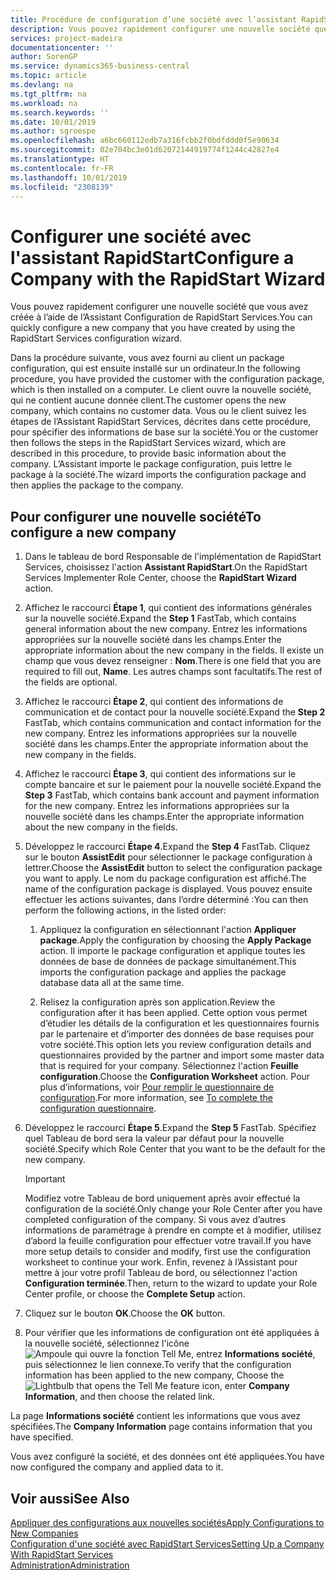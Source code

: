 ```yaml
---
title: Procédure de configuration d’une société avec l’assistant RapidStart | Microsoft Docs
description: Vous pouvez rapidement configurer une nouvelle société que vous avez créée à l’aide de l’Assistant Configuration de RapidStart Services.
services: project-madeira
documentationcenter: ''
author: SorenGP
ms.service: dynamics365-business-central
ms.topic: article
ms.devlang: na
ms.tgt_pltfrm: na
ms.workload: na
ms.search.keywords: ''
ms.date: 10/01/2019
ms.author: sgroespe
ms.openlocfilehash: a6bc660112edb7a316fcbb2f0bdfddd0f5e90634
ms.sourcegitcommit: 02e704bc3e01d62072144919774f1244c42827e4
ms.translationtype: HT
ms.contentlocale: fr-FR
ms.lasthandoff: 10/01/2019
ms.locfileid: "2308139"
---
```

# <a name="configure-a-company-with-the-rapidstart-wizard"></a><span data-ttu-id="bca63-103">Configurer une société avec l'assistant RapidStart</span><span class="sxs-lookup"><span data-stu-id="bca63-103">Configure a Company with the RapidStart Wizard</span></span>
<span data-ttu-id="bca63-104">Vous pouvez rapidement configurer une nouvelle société que vous avez créée à l’aide de l’Assistant Configuration de RapidStart Services.</span><span class="sxs-lookup"><span data-stu-id="bca63-104">You can quickly configure a new company that you have created by using the RapidStart Services configuration wizard.</span></span>

<span data-ttu-id="bca63-105">Dans la procédure suivante, vous avez fourni au client un package configuration, qui est ensuite installé sur un ordinateur.</span><span class="sxs-lookup"><span data-stu-id="bca63-105">In the following procedure, you have provided the customer with the configuration package, which is then installed on a computer.</span></span> <span data-ttu-id="bca63-106">Le client ouvre la nouvelle société, qui ne contient aucune donnée client.</span><span class="sxs-lookup"><span data-stu-id="bca63-106">The customer opens the new company, which contains no customer data.</span></span> <span data-ttu-id="bca63-107">Vous ou le client suivez les étapes de l’Assistant RapidStart Services, décrites dans cette procédure, pour spécifier des informations de base sur la société.</span><span class="sxs-lookup"><span data-stu-id="bca63-107">You or the customer then follows the steps in the RapidStart Services wizard, which are described in this procedure, to provide basic information about the company.</span></span> <span data-ttu-id="bca63-108">L’Assistant importe le package configuration, puis lettre le package à la société.</span><span class="sxs-lookup"><span data-stu-id="bca63-108">The wizard imports the configuration package and then applies the package to the company.</span></span>  

## <a name="to-configure-a-new-company"></a><span data-ttu-id="bca63-109">Pour configurer une nouvelle société</span><span class="sxs-lookup"><span data-stu-id="bca63-109">To configure a new company</span></span>  
1. <span data-ttu-id="bca63-110">Dans le tableau de bord Responsable de l'implémentation de RapidStart Services, choisissez l'action **Assistant RapidStart**.</span><span class="sxs-lookup"><span data-stu-id="bca63-110">On the RapidStart Services Implementer Role Center, choose the **RapidStart Wizard** action.</span></span>  
2. <span data-ttu-id="bca63-111">Affichez le raccourci **Étape 1**, qui contient des informations générales sur la nouvelle société.</span><span class="sxs-lookup"><span data-stu-id="bca63-111">Expand the **Step 1** FastTab, which contains general information about the new company.</span></span> <span data-ttu-id="bca63-112">Entrez les informations appropriées sur la nouvelle société dans les champs.</span><span class="sxs-lookup"><span data-stu-id="bca63-112">Enter the appropriate information about the new company in the fields.</span></span> <span data-ttu-id="bca63-113">Il existe un champ que vous devez renseigner : **Nom**.</span><span class="sxs-lookup"><span data-stu-id="bca63-113">There is one field that you are required to fill out, **Name**.</span></span> <span data-ttu-id="bca63-114">Les autres champs sont facultatifs.</span><span class="sxs-lookup"><span data-stu-id="bca63-114">The rest of the fields are optional.</span></span>  
3. <span data-ttu-id="bca63-115">Affichez le raccourci **Étape 2**, qui contient des informations de communication et de contact pour la nouvelle société.</span><span class="sxs-lookup"><span data-stu-id="bca63-115">Expand the **Step 2** FastTab, which contains communication and contact information for the new company.</span></span> <span data-ttu-id="bca63-116">Entrez les informations appropriées sur la nouvelle société dans les champs.</span><span class="sxs-lookup"><span data-stu-id="bca63-116">Enter the appropriate information about the new company in the fields.</span></span>
4. <span data-ttu-id="bca63-117">Affichez le raccourci **Étape 3**, qui contient des informations sur le compte bancaire et sur le paiement pour la nouvelle société.</span><span class="sxs-lookup"><span data-stu-id="bca63-117">Expand the **Step 3** FastTab, which contains bank account and payment information for the new company.</span></span> <span data-ttu-id="bca63-118">Entrez les informations appropriées sur la nouvelle société dans les champs.</span><span class="sxs-lookup"><span data-stu-id="bca63-118">Enter the appropriate information about the new company in the fields.</span></span>  
5. <span data-ttu-id="bca63-119">Développez le raccourci **Étape 4**.</span><span class="sxs-lookup"><span data-stu-id="bca63-119">Expand the **Step 4** FastTab.</span></span> <span data-ttu-id="bca63-120">Cliquez sur le bouton **AssistEdit** pour sélectionner le package configuration à lettrer.</span><span class="sxs-lookup"><span data-stu-id="bca63-120">Choose the **AssistEdit** button to select the configuration package you want to apply.</span></span> <span data-ttu-id="bca63-121">Le nom du package configuration est affiché.</span><span class="sxs-lookup"><span data-stu-id="bca63-121">The name of the configuration package is displayed.</span></span> <span data-ttu-id="bca63-122">Vous pouvez ensuite effectuer les actions suivantes, dans l’ordre déterminé :</span><span class="sxs-lookup"><span data-stu-id="bca63-122">You can then perform the following actions, in the listed order:</span></span>  

    1. <span data-ttu-id="bca63-123">Appliquez la configuration en sélectionnant l'action **Appliquer package**.</span><span class="sxs-lookup"><span data-stu-id="bca63-123">Apply the configuration by choosing the **Apply Package** action.</span></span> <span data-ttu-id="bca63-124">Il importe le package configuration et applique toutes les données de base de données de package simultanément.</span><span class="sxs-lookup"><span data-stu-id="bca63-124">This imports the configuration package and applies the package database data all at the same time.</span></span>  

    2. <span data-ttu-id="bca63-125">Relisez la configuration après son application.</span><span class="sxs-lookup"><span data-stu-id="bca63-125">Review the configuration after it has been applied.</span></span> <span data-ttu-id="bca63-126">Cette option vous permet d’étudier les détails de la configuration et les questionnaires fournis par le partenaire et d’importer des données de base requises pour votre société.</span><span class="sxs-lookup"><span data-stu-id="bca63-126">This option lets you review configuration details and questionnaires provided by the partner and import some master data that is required for your company.</span></span> <span data-ttu-id="bca63-127">Sélectionnez l'action **Feuille configuration**.</span><span class="sxs-lookup"><span data-stu-id="bca63-127">Choose the **Configuration Worksheet** action.</span></span> <span data-ttu-id="bca63-128">Pour plus d’informations, voir [Pour remplir le questionnaire de configuration](admin-gather-customer-setup-values.md#to-complete-the-configuration-questionnaire).</span><span class="sxs-lookup"><span data-stu-id="bca63-128">For more information, see [To complete the configuration questionnaire](admin-gather-customer-setup-values.md#to-complete-the-configuration-questionnaire).</span></span>  

6. <span data-ttu-id="bca63-129">Développez le raccourci **Étape 5**.</span><span class="sxs-lookup"><span data-stu-id="bca63-129">Expand the **Step 5** FastTab.</span></span> <span data-ttu-id="bca63-130">Spécifiez quel Tableau de bord sera la valeur par défaut pour la nouvelle société.</span><span class="sxs-lookup"><span data-stu-id="bca63-130">Specify which Role Center that you want to be the default for the new company.</span></span>  

    > [!IMPORTANT]  
    >  <span data-ttu-id="bca63-131">Modifiez votre Tableau de bord uniquement après avoir effectué la configuration de la société.</span><span class="sxs-lookup"><span data-stu-id="bca63-131">Only change your Role Center after you have completed configuration of the company.</span></span> <span data-ttu-id="bca63-132">Si vous avez d’autres informations de paramétrage à prendre en compte et à modifier, utilisez d’abord la feuille configuration pour effectuer votre travail.</span><span class="sxs-lookup"><span data-stu-id="bca63-132">If you have more setup details to consider and modify, first use the configuration worksheet to continue your work.</span></span> <span data-ttu-id="bca63-133">Enfin, revenez à l’Assistant pour mettre à jour votre profil Tableau de bord, ou sélectionnez l'action **Configuration terminée**.</span><span class="sxs-lookup"><span data-stu-id="bca63-133">Then, return to the wizard to update your Role Center profile, or choose the **Complete Setup** action.</span></span>

7. <span data-ttu-id="bca63-134">Cliquez sur le bouton **OK**.</span><span class="sxs-lookup"><span data-stu-id="bca63-134">Choose the **OK** button.</span></span>  
8. <span data-ttu-id="bca63-135">Pour vérifier que les informations de configuration ont été appliquées à la nouvelle société, sélectionnez l'icône ![Ampoule qui ouvre la fonction Tell Me](media/ui-search/search_small.png "Dites-moi ce que vous voulez faire"), entrez **Informations société**, puis sélectionnez le lien connexe.</span><span class="sxs-lookup"><span data-stu-id="bca63-135">To verify that the configuration information has been applied to the new company, Choose the ![Lightbulb that opens the Tell Me feature](media/ui-search/search_small.png "Tell me what you want to do") icon, enter **Company Information**, and then choose the related link.</span></span>

<span data-ttu-id="bca63-136">La page **Informations société** contient les informations que vous avez spécifiées.</span><span class="sxs-lookup"><span data-stu-id="bca63-136">The **Company Information** page contains information that you have specified.</span></span>   

<span data-ttu-id="bca63-137">Vous avez configuré la société, et des données ont été appliquées.</span><span class="sxs-lookup"><span data-stu-id="bca63-137">You have now configured the company and applied data to it.</span></span>  

## <a name="see-also"></a><span data-ttu-id="bca63-138">Voir aussi</span><span class="sxs-lookup"><span data-stu-id="bca63-138">See Also</span></span>  
[<span data-ttu-id="bca63-139">Appliquer des configurations aux nouvelles sociétés</span><span class="sxs-lookup"><span data-stu-id="bca63-139">Apply Configurations to New Companies</span></span>](admin-apply-configuration-to-new-companies.md)  
[<span data-ttu-id="bca63-140">Configuration d'une société avec RapidStart Services</span><span class="sxs-lookup"><span data-stu-id="bca63-140">Setting Up a Company With RapidStart Services</span></span>](admin-set-up-a-company-with-rapidstart.md)  
[<span data-ttu-id="bca63-141">Administration</span><span class="sxs-lookup"><span data-stu-id="bca63-141">Administration</span></span>](admin-setup-and-administration.md)
